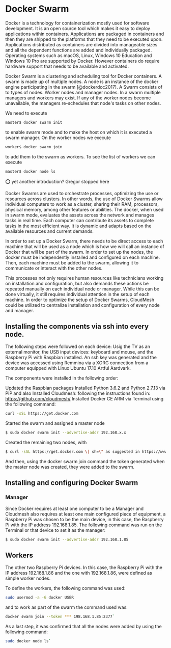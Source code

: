 # Docker Swarm

Docker is a technology for containerization mostly used for software
development. It is an open source tool which makes it easy to deploy
applications within containers. Applications are packaged in
containers and then they are shipped to the platforms that they need
to be executed upon. Applications distributed as containers are
divided into manageable sizes and all the dependent functions are
added and individually packaged. Operating systems such as macOS,
Linux, Windows 10 Education and Windows 10 Pro are supported
by Docker. However containers do require hardware support that needs
to be available and activated.

Docker Swarm is a clustering and scheduling tool for Docker
containers.  A swarm is made up of multiple nodes.  A node is an
instance of the docker engine participating in the swarm
[@dockerdoc2017].  A Swarm consists of to types of nodes. Worker nodes
and manager nodes. In a swarm multiple managers and workers may exist.
If any of the worker nodes become unavailable, the managers
re-schedules that node's tasks on other nodes.

We need to execute

```bash
master$ docker swarm init
```

to enable swarm mode and to make the host on which it is executed a
swarm manager. On the worker nodes we execute

```bash
worker$ docker swarm join
```

to add them to
the swarm as workers. To see the list of workers we can execute


```bash
master$ docker node ls
```

:o: yet another introduction? Gregor stopped here


Docker Swarms are used to orchestrate processes, optimizing the use or
resources across clusters. In other words, the use of Docker Swarms
allow individual computers to work as a cluster, sharing their RAM,
processors, physical memory, among other features or abilities. The
docker, when used in swarm mode, evaluates the assets across the network
and manages tasks in real time. Each computer can contribute its assets
to complete tasks in the most efficient way. It is dynamic and adapts
based on the available resources and current demands.

In order to set up a Docker Swarm, there needs to be direct access to
each machine that will be used as a node which is how we will call an
instance of Docker that will be part of the swarm. In order to set up
the nodes, the docker must be independently installed and configured on
each machine. Then, each machine must be added to the swarm, allowing it
to communicate or interact with the other nodes.

This processes not only requires human resources like technicians
working on installation and configuration, but also demands these
actions be repeated manually on each individual node or manager. While
this can be done virtually, it still requires individual attention in
the setup of each machine. In order to optimize the setup of Docker
Swarms, CloudMesh could be utilized to centralize installation and
configuration of every node and manager.

## Installing the components via ssh into every node.

The following steps were followed on each device: Usig the TV as an
external monitor, the USB input devices: keyboard and mouse, and the
Raspberry Pi with Raspbian installed. An ssh key was generated and the
device was accessed using Remmina via a XORG connection from a computer
equipped with Linux Ubuntu 17.10 Artful Aardvark.

The components were installed in the following order:

Updated the Raspbian packages Installed Python 3.6.2 and Python 2.7.13
via PIP and also Installed Cloudmesh: following the instructions found
in: https://github.com/cloudmesh/ Installed Docker CE ARM via Terminal
using the following command:

```bash
curl -sSL https://get.docker.com
```

Started the swarm and assigned a master node

```bash
$ sudo docker swarm init --advertise-addr 192.168.x.x
```

Created the remaining two nodes, with 

```bash
$ curl -sSL https://get.docker.com \| sh=\" as suggested in https://www.raspberrypi.org/
```

And then, using the docker swarm join command the token generated when the master node was created, they were added to the swarm.

## Installing and configuring Docker Swarm

### Manager

Since Docker requires at least one computer to be a Manager and
Cloudmesh also requires at least one main configured piece of equipment,
a Raspberry Pi was chosen to be the main device, in this case, the
Raspberry Pi with the IP address 192.168.1.85. The following command
was run on the Terminal or that device to set it as the manager:

```bash
$ sudo docker swarm init --advertise-addr 192.168.1.85
```

## Workers

The other two Raspberry Pi devices. In this case, the Raspberry Pi with
the IP address 192.168.1.86 and the one with 192.168.1.86, were defined
as simple worker nodes.

To define the workers, the following command was used:

```bash
sudo usermod -a -G docker USER
```

and to work as part of the swarm the command used was:

```bash
docker swarm join --token *** 198.168.1.85:2377`
```

As a last step, it was confirmed that all the nodes were added by using
the following command:

```bash
sudo docker node ls`
```
